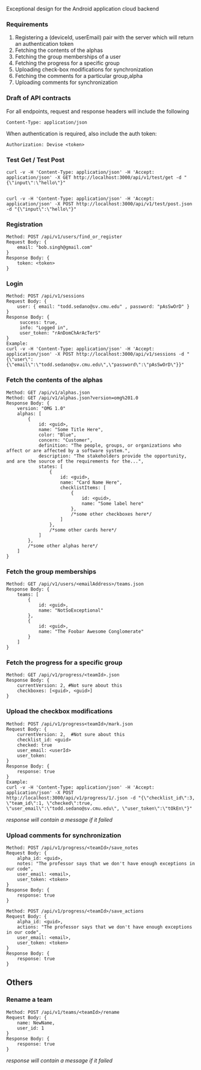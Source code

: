 Exceptional design for the Android application cloud backend

### Requirements
 1. Registering a (deviceId, userEmail) pair with the server which will return an authentication token
 2. Fetching the contents of the alphas
 3. Fetching the group memberships of a user
 4. Fetching the progress for a specific group
 5. Uploading check-box modifications for synchronization
 6. Fetching the comments for a particular group,alpha
 7. Uploading comments for synchronization


### Draft of API contracts
For all endpoints, request and response headers will include the following
```
Content-Type: application/json
```
When authentication is required, also include the auth token:
```
Authorization: Devise <token>
```

### Test Get / Test Post
```
curl -v -H 'Content-Type: application/json' -H 'Accept: application/json' -X GET http://localhost:3000/api/v1/test/get -d "{\"input\":\"hello\"}"


curl -v -H 'Content-Type: application/json' -H 'Accept: application/json' -X POST http://localhost:3000/api/v1/test/post.json -d "{\"input\":\"hello\"}"
```


### Registration
```
Method: POST /api/v1/users/find_or_register
Request Body: {
    email: "bob.singh@gmail.com"
}
Response Body: {
    token: <token>
}
```

### Login
```
Method: POST /api/v1/sessions
Request Body: {
    user: { email: "todd.sedano@sv.cmu.edu" , password: "pAsSwOrD" }
}
Response Body: {
     success: true,
     info: "Logged in",
     user_token: "rAnDomChArAcTerS"
}
Example:
curl -v -H 'Content-Type: application/json' -H 'Accept: application/json' -X POST http://localhost:3000/api/v1/sessions -d "{\"user\":{\"email\":\"todd.sedano@sv.cmu.edu\",\"password\":\"pAsSwOrD\"}}"
```


### Fetch the contents of the alphas
```
Method: GET /api/v1/alphas.json
Method: GET /api/v1/alphas.json?version=omg%201.0
Response Body: {
    version: "OMG 1.0"
    alphas: [
        {
            id: <guid>,
            name: "Some Title Here",
            color: "Blue",
            concern: "Customer",
            definition: "The people, groups, or organizations who affect or are affected by a software system.",
            description: "The stakeholders provide the opportunity, and are the source of the requirements for the...",
            states: [
                {
                    id: <guid>,
                    name: "Card Name Here",
                    checklistItems: [
                        {
                            id: <guid>,
                            name: "Some label here"
                        },
                        /*some other checkboxes here*/
                    ]
                },
                /*some other cards here*/
            ]
        },
        /*some other alphas here*/
    ]
}
```

### Fetch the group memberships
```
Method: GET /api/v1/users/<emailAddress>/teams.json
Response Body: {
    teams: [
        {
            id: <guid>,
            name: "NotSoExceptional"
        },
        {
            id: <guid>,
            name: "The Foobar Awesome Conglomerate"
        }
    ]
}
```

### Fetch the progress for a specific group
```
Method: GET /api/v1/progress/<teamId>.json
Response Body: {
    currentVersion: 2, #Not sure about this
    checkboxes: [<guid>, <guid>]
}
```


### Upload the checkbox modifications
```
Method: POST /api/v1/progress<teamId>/mark.json
Request Body: {
    currentVersion: 2,  #Not sure about this
    checklist_id: <guid>
    checked: true 
    user_email: <userId>
    user_token:
}
Response Body: {
    response: true 
}
Example: 
curl -v -H 'Content-Type: application/json' -H 'Accept: application/json' -X POST http://localhost:3000/api/v1/progress/1/.json -d "{\"checklist_id\":3, \"team_id\":1, \"checked\":true, \"user_email\":\"todd.sedano@sv.cmu.edu\", \"user_token\":\"tOkEn\"}"
```
_response will contain a message if it failed_

### Upload comments for synchronization
```
Method: POST /api/v1/progress/<teamId>/save_notes
Request Body: {
    alpha_id: <guid>,
    notes: "The professor says that we don't have enough exceptions in our code",
    user_email: <email>,
    user_token: <token>
}
Response Body: {
    response: true
}
```

```
Method: POST /api/v1/progress/<teamId>/save_actions
Request Body: {
    alpha_id: <guid>,
    actions: "The professor says that we don't have enough exceptions in our code",
    user_email: <email>,
    user_token: <token>
}
Response Body: {
    response: true
}
```

## Others

### Rename a team
```
Method: POST /api/v1/teams/<teamId>/rename
Request Body: {
    name: NewName,
    user_id: 1
}
Response Body: {
    response: true
}
```
_response will contain a message if it failed_
    




